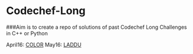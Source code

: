 # Codechef-Long
###Aim is to create a repo of solutions of past Codechef Long Challenges in C++ or Python 

April16: [COLOR](https://github.com/TuhinKundu/Codechef-Long/blob/master/April16/COLOR.cpp)
May16: [LADDU](https://github.com/TuhinKundu/Codechef-Long/blob/master/May16/LADDU.cpp)
